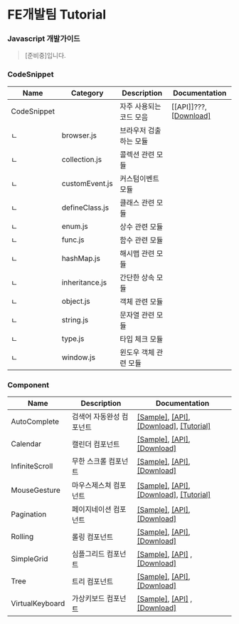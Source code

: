# FE개발팀 Tutorial

### Javascript 개발가이드
>  [준비중]입니다.

### CodeSnippet
|Name|Category|Description|Documentation|
| ---- | ---- | ---- | ---- |
|CodeSnippet||자주 사용되는 코드 모음|[[API]]???, [[Download]](https://github.nhnent.com/fe/share-code-snippet)|
|ㄴ|browser.js|브라우저 검출하는 모듈||
|ㄴ|collection.js|콜렉션 관련 모듈||
|ㄴ|customEvent.js|커스텀이벤트 모듈||
|ㄴ|defineClass.js|클래스 관련 모듈||
|ㄴ|enum.js|상수 관련 모듈||
|ㄴ|func.js|함수 관련 모듈||
|ㄴ|hashMap.js|해시맵 관련 모듈||
|ㄴ|inheritance.js|간단한 상속 모듈||
|ㄴ|object.js|객체 관련 모듈||
|ㄴ|string.js|문자열 관련 모듈||
|ㄴ|type.js|타입 체크 모듈||
|ㄴ|window.js|윈도우 객체 관련 모듈||

### Component
|Name|Description|Documentation|
| ---- | ---- | ---- |
|AutoComplete|검색어 자동완성 컴포넌트|[[Sample]](https://github.nhnent.com/pages/fe/component-auto-complete/tutorial-sample1.html), [[API]](https://github.nhnent.com/pages/fe/component-auto-complete),  [[Download]](https://github.nhnent.com/fe/component-auto-complete), [[Tutorial]](https://github.nhnent.com/FE/Component-AutoComplete/wiki/Component-AutoComplete)|
|Calendar|캘린더 컴포넌트|[[Sample]](https://github.nhnent.com/pages/fe/component-calendar/tutorial-default.html), [[API]](https://github.nhnent.com/pages/fe/component-calendar/), [[Download]](https://github.nhnent.com/fe/component-calendar/)|
|InfiniteScroll|무한 스크롤 컴포넌트|[[Sample]](https://github.nhnent.com/pages/fe/component-infinite-scroll/tutorial-sample1.html), [[API]](https://github.nhnent.com/pages/fe/component-infinite-scroll/), [[Download]](https://github.nhnent.com/fe/component-infinite-scroll/)|
| MouseGesture|마우스제스쳐 컴포넌트|[[Sample]](http://github.nhnent.com/pages/fe/component-mouse-gesture/tutorial-sample_default.html), [[API]](http://github.nhnent.com/pages/fe/component-mouse-gesture/), [[Download]](https://github.nhnent.com/fe/component-mouse-gesture), [[Tutorial]](https://github.nhnent.com/fe/component-mouse-gesture/wiki)|
|Pagination|페이지네이션 컴포넌트|[[Sample]](https://github.nhnent.com/pages/fe/component-pagination/tutorial-default.html), [[API]](https://github.nhnent.com/pages/fe/component-pagination/), [[Download]](https://github.nhnent.com/fe/component-pagination/)|
|Rolling|롤링 컴포넌트|[[Sample]](https://github.nhnent.com/pages/fe/component-rolling/tutorial-index_default_nocircle.html), [[API]](https://github.nhnent.com/pages/fe/component-rolling/), [[Download]](https://github.nhnent.com/fe/component-rolling)|
|SimpleGrid|심플그리드 컴포넌트|[[Sample]](https://github.nhnent.com/pages/fe/component-simple-grid/tutorial-sample1.html), [[API]](https://github.nhnent.com/pages/fe/component-simple-grid/) , [[Download]](https://github.nhnent.com/fe/component-simple-grid)|
|Tree|트리 컴포넌트|[[Sample]](https://github.nhnent.com/pages/fe/component-tree/tutorial-index_default.html), [[API]](https://github.nhnent.com/pages/fe/component-tree/),  [[Download]](https://github.nhnent.com/fe/component-tree)|
|VirtualKeyboard|가상키보드 컴포넌트|[[Sample]](https://github.nhnent.com/pages/fe/component-virtual-keyboard/tutorial-mobile.html), [[API]](https://github.nhnent.com/pages/fe/component-virtual-keyboard/) , [[Download]](https://github.nhnent.com/fe/component-virtual-keyboard)|




